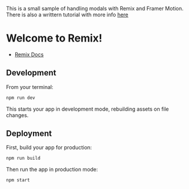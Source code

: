 This is a small sample of handling modals with Remix and Framer Motion. There is also a writtern tutorial with more info [here](https://n1ghtmare.github.io/2022-09-06/remix-route-modal-with-framer-motion/)

# Welcome to Remix!

- [Remix Docs](https://remix.run/docs)

## Development

From your terminal:

```sh
npm run dev
```

This starts your app in development mode, rebuilding assets on file changes.

## Deployment

First, build your app for production:

```sh
npm run build
```

Then run the app in production mode:

```sh
npm start
```


